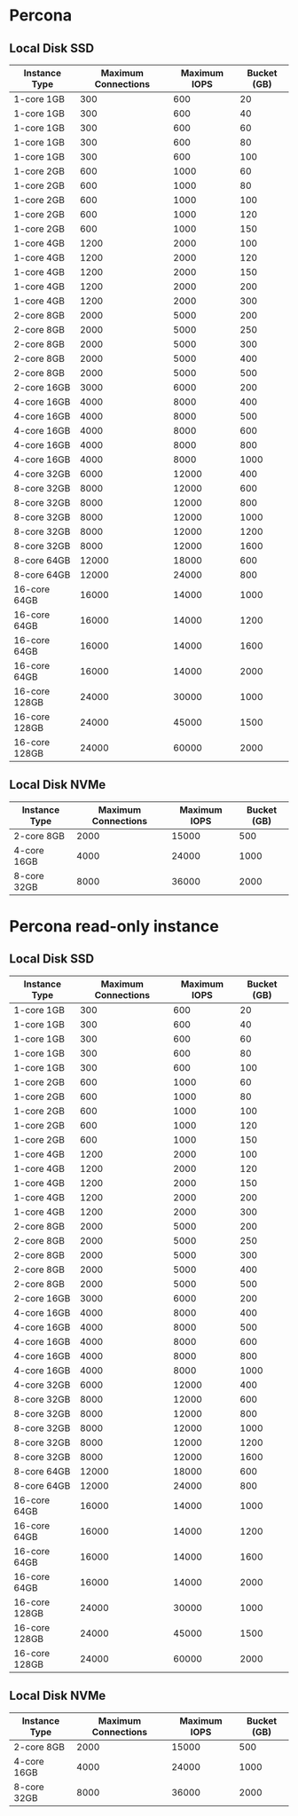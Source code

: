 # Percona
## Local Disk SSD
|Instance Type|Maximum Connections|Maximum IOPS|Bucket (GB)|
|---|---|---|---|
|1-core 1GB|300|600|20|
|1-core 1GB|300|600|40|
|1-core 1GB|300|600|60|
|1-core 1GB|300|600|80|
|1-core 1GB|300|600|100|
|1-core 2GB|600|1000|60|
|1-core 2GB|600|1000|80|
|1-core 2GB|600|1000|100|
|1-core 2GB|600|1000|120|
|1-core 2GB|600|1000|150|
|1-core 4GB|1200|2000|100|
|1-core 4GB|1200|2000|120|
|1-core 4GB|1200|2000|150|
|1-core 4GB|1200|2000|200|
|1-core 4GB|1200|2000|300|
|2-core 8GB|2000|5000|200|
|2-core 8GB|2000|5000|250|
|2-core 8GB|2000|5000|300|
|2-core 8GB|2000|5000|400|
|2-core 8GB|2000|5000|500|
|2-core 16GB|3000|6000|200|
|4-core 16GB|4000|8000|400|
|4-core 16GB|4000|8000|500|
|4-core 16GB|4000|8000|600|
|4-core 16GB|4000|8000|800|
|4-core 16GB|4000|8000|1000|
|4-core 32GB|6000|12000|400|
|8-core 32GB|8000|12000|600|
|8-core 32GB|8000|12000|800|
|8-core 32GB|8000|12000|1000|
|8-core 32GB|8000|12000|1200|
|8-core 32GB|8000|12000|1600|
|8-core 64GB|12000|18000|600|
|8-core 64GB|12000|24000|800|
|16-core 64GB|16000|14000|1000|
|16-core 64GB|16000|14000|1200|
|16-core 64GB|16000|14000|1600|
|16-core 64GB|16000|14000|2000|
|16-core 128GB|24000|30000|1000|
|16-core 128GB|24000|45000|1500|
|16-core 128GB|24000|60000|2000|

## Local Disk NVMe 
|Instance Type|Maximum Connections|Maximum IOPS|Bucket (GB)|
|---|---|---|---|
|2-core 8GB|2000|15000|500|
|4-core 16GB|4000|24000|1000|
|8-core 32GB|8000|36000|2000|

# Percona read-only instance
## Local Disk SSD
|Instance Type|Maximum Connections|Maximum IOPS|Bucket (GB)|
|---|---|---|---|
|1-core 1GB|300|600|20|
|1-core 1GB|300|600|40|
|1-core 1GB|300|600|60|
|1-core 1GB|300|600|80|
|1-core 1GB|300|600|100|
|1-core 2GB|600|1000|60|
|1-core 2GB|600|1000|80|
|1-core 2GB|600|1000|100|
|1-core 2GB|600|1000|120|
|1-core 2GB|600|1000|150|
|1-core 4GB|1200|2000|100|
|1-core 4GB|1200|2000|120|
|1-core 4GB|1200|2000|150|
|1-core 4GB|1200|2000|200|
|1-core 4GB|1200|2000|300|
|2-core 8GB|2000|5000|200|
|2-core 8GB|2000|5000|250|
|2-core 8GB|2000|5000|300|
|2-core 8GB|2000|5000|400|
|2-core 8GB|2000|5000|500|
|2-core 16GB|3000|6000|200|
|4-core 16GB|4000|8000|400|
|4-core 16GB|4000|8000|500|
|4-core 16GB|4000|8000|600|
|4-core 16GB|4000|8000|800|
|4-core 16GB|4000|8000|1000|
|4-core 32GB|6000|12000|400|
|8-core 32GB|8000|12000|600|
|8-core 32GB|8000|12000|800|
|8-core 32GB|8000|12000|1000|
|8-core 32GB|8000|12000|1200|
|8-core 32GB|8000|12000|1600|
|8-core 64GB|12000|18000|600|
|8-core 64GB|12000|24000|800|
|16-core 64GB|16000|14000|1000|
|16-core 64GB|16000|14000|1200|
|16-core 64GB|16000|14000|1600|
|16-core 64GB|16000|14000|2000|
|16-core 128GB|24000|30000|1000|
|16-core 128GB|24000|45000|1500|
|16-core 128GB|24000|60000|2000|

## Local Disk NVMe 
|Instance Type|Maximum Connections|Maximum IOPS|Bucket (GB)|
|---|---|---|---|
|2-core 8GB|2000|15000|500|
|4-core 16GB|4000|24000|1000|
|8-core 32GB|8000|36000|2000|
